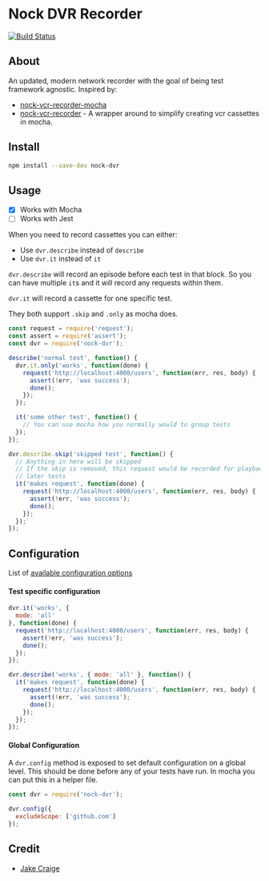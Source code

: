 # Nock DVR Recorder 
[![Build Status](https://travis-ci.com/geoffdutton/nock-dvr.svg?branch=master)](https://travis-ci.com/geoffdutton/nock-dvr)

## About

An updated, modern network recorder with the goal of being test framework agnostic. Inspired by:
- [nock-vcr-recorder-mocha](https://github.com/poetic-labs/nock-vcr-recorder-mocha)
- [nock-vcr-recorder](https://github.com/poetic/nock-vcr-recorder) - A wrapper around to simplify
creating vcr cassettes in mocha.

## Install

```bash
npm install --save-dev nock-dvr
```

## Usage

- [x] Works with Mocha
- [ ] Works with Jest

When you need to record cassettes you can either:

- Use `dvr.describe` instead of `describe`
- Use `dvr.it` instead of `it`

`dvr.describe` will record an episode before each test in that block. So
you can have multiple `it`s and it will record any requests within them.

`dvr.it` will record a cassette for one specific test.

They both support `.skip` and `.only` as mocha does.

```js
const request = require('request');
const assert = require('assert');
const dvr = require('nock-dvr');

describe('normal test', function() {
  dvr.it.only('works', function(done) {
    request('http://localhost:4000/users', function(err, res, body) {
      assert(!err, 'was success');
      done();
    });
  });

  it('some other test', function() {
    // You can use mocha how you normally would to group tests
  });
});

dvr.describe.skip('skipped test', function() {
  // Anything in here will be skipped
  // If the skip is removed, this request would be recorded for playback in
  // later tests
  it('makes request', function(done) {
    request('http://localhost:4000/users', function(err, res, body) {
      assert(!err, 'was success');
      done();
    });
  });
});
```

## Configuration

List of [available configuration
options](https://github.com/poetic/nock-vcr-recorder#configuration)

#### Test specific configuration

```js
dvr.it('works', {
  mode: 'all'
}, function(done) {
  request('http://localhost:4000/users', function(err, res, body) {
    assert(!err, 'was success');
    done();
  });
});

dvr.describe('works', { mode: 'all' }, function() {
  it('makes request', function(done) {
    request('http://localhost:4000/users', function(err, res, body) {
      assert(!err, 'was success');
      done();
    });
  });
});
```

#### Global Configuration

A `dvr.config` method is exposed to set default configuration on a global level.
This should be done before any of your tests have run. In mocha you can put this
in a helper file.

```js
const dvr = require('nock-dvr');

dvr.config({
  excludeScope: ['github.com']
});
```

## Credit ##

* [Jake Craige](http://twitter.com/jakecraige)
